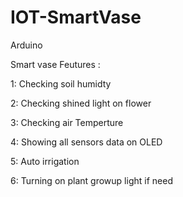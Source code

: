 # IOT-SmartVase
Arduino

Smart vase Feutures :

   1: Checking soil humidty 
   
   2: Checking shined light on flower

   3: Checking air Temperture

   4: Showing all sensors data on OLED

   5: Auto irrigation

   6: Turning on plant growup light if need
